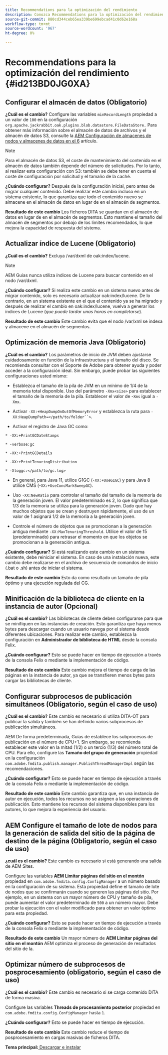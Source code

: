 ```yaml
---
title: Recommendations para la optimización del rendimiento
description: Conozca Recommendations para la optimización del rendimiento
source-git-commit: 880cd344ceb65ea339be699ebcad41c0d62e168a
workflow-type: tm+mt
source-wordcount: '967'
ht-degree: 0%

---
```


# Recommendations para la optimización del rendimiento {#id213BD0JG0XA}

## Configurar el almacén de datos \(Obligatorio\)

**¿Cuál es el cambio?**
Configure las variables `minRecordLength` propiedad a un valor de `100` en la configuración `org.apache.jackrabbit.oak.plugins.blob.datastore.FileDataStore.` Para obtener más información sobre el almacén de datos de archivos y el almacén de datos S3, consulte la [AEM Configuración de almacenes de nodos y almacenes de datos en el 6](https://helpx.adobe.com/experience-manager/6-5/sites/deploying/using/data-store-config.html) artículo.

>[!NOTE]
>
> Para el almacén de datos S3, el coste de mantenimiento del contenido en el almacén de datos también depende del número de solicitudes. Por lo tanto, al realizar esta configuración con S3: también se debe tener en cuenta el coste de configuración por solicitud y el tamaño de la caché.

**¿Cuándo configurar?**
Después de la configuración inicial, pero antes de migrar cualquier contenido. Debe realizar este cambio incluso en un sistema existente, lo que garantiza que todo el contenido nuevo se almacene en el almacén de datos en lugar de en el almacén de segmentos.

**Resultado de este cambio**
Los ficheros DITA se guardan en el almacén de datos en lugar de en el almacén de segmentos. Esto mantiene el tamaño del almacén de segmentos por debajo de los límites recomendados, lo que mejora la capacidad de respuesta del sistema.

## Actualizar índice de Lucene \(Obligatorio\)

**¿Cuál es el cambio?**
Excluya /var/dxml de oak:index/lucene.

>[!NOTE]
>
> AEM Guías nunca utiliza índices de Lucene para buscar contenido en el nodo /var/dxml.

**¿Cuándo configurar?**
Si realiza este cambio en un sistema nuevo antes de migrar contenido, solo es necesario actualizar oak:index/lucene. De lo contrario, en un sistema existente en el que el contenido ya se ha migrado y después de realizar el cambio en oak:index/lucene, vuelva a generar los índices de Lucene \(*que puede tardar unas horas en completarse*\).

**Resultado de este cambio**
Este cambio evita que el nodo /var/xml se indexa y almacene en el almacén de segmentos.

## Optimización de memoria Java \(Obligatorio\)

**¿Cuál es el cambio?**
Los parámetros de inicio de JVM deben ajustarse cuidadosamente en función de la infraestructura y el tamaño del disco. Se recomienda consultar con el Soporte de Adobe para obtener ayuda y poder acceder a la configuración ideal. Sin embargo, puede probar las siguientes configuraciones usted mismo:

- Establezca el tamaño de la pila de JVM en un mínimo de 1/4 de la memoria total disponible. Uso del parámetro `-Xmx<size>` para establecer el tamaño de la memoria de la pila. Establecer el valor de -`Xms` igual a `-Xmx`.

- Activar `-XX:+HeapDumpOnOutOfMemoryError` y establezca la ruta para `-XX:HeapDumpPath=</path/to/folder``>`.

- Activar el registro de Java GC como:

`* -XX:+PrintGCDateStamps`

`* -verbose:gc`

`* -XX:+PrintGCDetails`

`* -XX:+PrintTenuringDistribution`

`* -Xloggc:</path/to/gc.log>`

- En general, para Java 11, utilice G1GC \(`-XX:+UseG1GC`\) y para Java 8 utilice CMS \(-`XX:+UseConcMarkSweepGC`\).

- Uso `-XX:NewRatio` para controlar el tamaño del tamaño de la memoria de la generación joven. El valor predeterminado es 2, lo que significa que 1/3 de la memoria se utiliza para la generación joven. Dado que hay muchos objetos que se crean y destruyen rápidamente, el uso de un valor de 1 asignará 1/2 de la memoria a la generación joven.

- Controle el número de objetos que se promocionan a la generación antigua mediante `-XX:MaxTenuringThreshold`. Utilice el valor de 15 \(predeterminado\) para retrasar el momento en que los objetos se promocionan a la generación antigua.

**¿Cuándo configurar?**
Si está realizando este cambio en un sistema existente, debe reiniciar el sistema. En caso de una instalación nueva, este cambio debe realizarse en el archivo de secuencia de comandos de inicio \(.bat o .sh\) antes de iniciar el sistema.

**Resultado de este cambio**
Esto da como resultado un tamaño de pila óptimo y una ejecución regulada del CG.

## Minificación de la biblioteca de cliente en la instancia de autor \(Opcional\)

**¿Cuál es el cambio?**
Las bibliotecas de cliente deben configurarse para que se minifiquen en las instancias de creación. Esto garantiza que haya menos bytes para descargar cuando un usuario navega por el sistema desde diferentes ubicaciones. Para realizar este cambio, establezca la configuración en **Administrador de biblioteca de HTML** desde la consola Felix.

**¿Cuándo configurar?**
Esto se puede hacer en tiempo de ejecución a través de la consola Felix o mediante la implementación de código.

**Resultado de este cambio**
Este cambio mejora el tiempo de carga de las páginas en la instancia de autor, ya que se transfieren menos bytes para cargar las bibliotecas de cliente.

## Configurar subprocesos de publicación simultáneos \(Obligatorio, según el caso de uso\)

**¿Cuál es el cambio?**
Este cambio es necesario si utiliza DITA-OT para publicar la salida y también se han definido varios subprocesos de publicación simultáneos.

AEM De forma predeterminada, Guías de establece los subprocesos de publicación en el número de CPU+1. Sin embargo, se recomienda establecer este valor en la mitad \(1/2\) o un tercio \(1/3\) del número total de CPU. Para ello, configure las **Tamaño del grupo de generación** propiedad en la configuración `com.adobe.fmdita.publish.manager.PublishThreadManagerImpl` según las recomendaciones.

**¿Cuándo configurar?**
Esto se puede hacer en tiempo de ejecución a través de la consola Felix o mediante la implementación de código.

**Resultado de este cambio**
Este cambio garantiza que, en una instancia de autor en ejecución, todos los recursos no se asignen a las operaciones de publicación. Esto mantiene los recursos del sistema disponibles para los autores, lo que mejora la experiencia del usuario.

## AEM Configure el tamaño de lote de nodos para la generación de salida del sitio de la página de destino de la página \(Obligatorio, según el caso de uso\)

**¿cuál es el cambio?**
Este cambio es necesario si está generando una salida de AEM Sites.

Configure las variables **AEM Limitar páginas del sitio en el montón** propiedad en `com.adobe.fmdita.config.ConfigManager` a un número basado en la configuración de su sistema. Esta propiedad define el tamaño de lote de nodos que se confirmarán cuando se generen las páginas del sitio. Por ejemplo, en un sistema con un mayor número de CPU y tamaño de pila, puede aumentar el valor predeterminado de `500` a un número mayor. Debe probar la ejecución con el valor modificado para obtener un valor óptimo para esta propiedad.

**¿Cuándo configurar?**
Esto se puede hacer en tiempo de ejecución a través de la consola Felix o mediante la implementación de código.

**Resultado de este cambio**
Un mayor número de **AEM Limitar páginas del sitio en el montón** AEM optimiza el proceso de generación de resultados del sitio de la.

## Optimizar número de subprocesos de posprocesamiento \(obligatorio, según el caso de uso\)

**¿Cuál es el cambio?**
Este cambio es necesario si se carga contenido DITA de forma masiva.

Configure las variables **Threads de procesamiento posterior** propiedad en `com.adobe.fmdita.config.ConfigManager` hasta `1`.

**¿Cuándo configurar?**
Esto se puede hacer en tiempo de ejecución.

**Resultado de este cambio**
Este cambio reduce el tiempo de posprocesamiento en cargas masivas de ficheros DITA.

**Tema principal:**[ Descargar e instalar](download-install.md)
